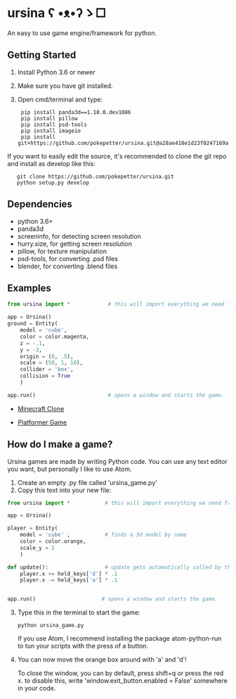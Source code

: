 # ursina    ʕ •ᴥ•ʔゝ□
An easy to use game engine/framework for python.  



## Getting Started
1) Install Python 3.6 or newer
2) Make sure you have git installed.
3) Open cmd/terminal and type:

        pip install panda3d==1.10.0.dev1086
        pip install pillow
        pip install psd-tools
        pip install imageio
        pip install git+https://github.com/pokepetter/ursina.git@a28ae418e1d23f0247169a8aedcd92a35a1e2bd5



If you want to easily edit the source, it's recommended to clone the git repo and install as develop like this:

       git clone https://github.com/pokepetter/ursina.git
       python setup.py develop       



## Dependencies
  * python 3.6+
  * panda3d
  * screeninfo, for detecting screen resolution
  * hurry.size, for getting screen resolution
  * pillow, for texture manipulation
  * psd-tools, for converting .psd files
  * blender, for converting .blend files


## Examples
``` python
from ursina import *            # this will import everything we need from ursina with just one line.

app = Ursina()
ground = Entity(
    model = 'cube',
    color = color.magenta,
    z = -.1,
    y = -3,
    origin = (0, .5),
    scale = (50, 1, 10),
    collider = 'box',
    collision = True
    )

app.run()                       # opens a window and starts the game.
```


* [Minecraft Clone](/samples/minecraft_clone.py)

* [Platformer Game](/samples/platformer.py)


## How do I make a game?
Ursina games are made by writing Python code. You can use any text editor you want, but personally I like to use Atom.
1) Create an empty .py file called 'ursina_game.py'
2) Copy this text into your new file:
``` python
from ursina import *           # this will import everything we need from ursina with just one line.

app = Ursina()

player = Entity(
    model = 'cube' ,           # finds a 3d model by name
    color = color.orange,
    scale_y = 2
    )

def update():                  # update gets automatically called by the engine.
    player.x += held_keys['d'] * .1
    player.x -= held_keys['a'] * .1


app.run()                     # opens a window and starts the game.
```

3) Type this in the terminal to start the game:

       python ursina_game.py
   If you use Atom, I recommend installing the package atom-python-run to tun your scripts with the press of a button.

4) You can now move the orange box around with 'a' and 'd'!

   To close the window, you can by default, press shift+q or press the red x. to disable this, write 'window.exit_button.enabled =   False' somewhere in your code.
